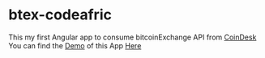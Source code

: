 # btex-codeafric


This my first  Angular app to consume bitcoinExchange API from [CoinDesk](https://www.coindesk.com/api/)
You can find the [Demo](https://john-btex.herokuapp.com/) of this App [Here](https://john-btex.herokuapp.com/)

